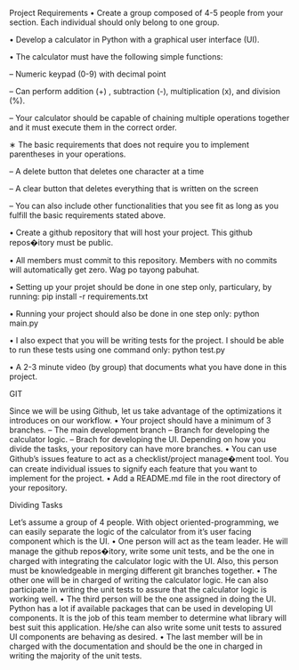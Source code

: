 Project Requirements
• Create a group composed of 4-5 people from your section. Each individual should only belong to one group.

• Develop a calculator in Python with a graphical user interface (UI).

• The calculator must have the following simple functions:

– Numeric keypad (0-9) with decimal point

– Can perform addition (+) , subtraction (-), multiplication (x), and division (%).

– Your calculator should be capable of chaining multiple operations together and it must execute them in the correct order.

∗ The basic requirements that does not require you to implement parentheses in your operations.

– A delete button that deletes one character at a time

– A clear button that deletes everything that is written on the screen

– You can also include other functionalities that you see fit as long as you fulfill the basic requirements stated above.

• Create a github repository that will host your project. This github repos�itory must be public.

• All members must commit to this repository. Members with no commits will automatically get zero. Wag po tayong pabuhat.

• Setting up your projet should be done in one step only, particulary, by running: pip install -r requirements.txt

• Running your project should also be done in one step only: python main.py

• I also expect that you will be writing tests for the project. I should be able to run these tests using one command only: python test.py

• A 2-3 minute video (by group) that documents what you have done in this project.

GIT

Since we will be using Github, let us take advantage of the optimizations it introduces on our workflow. • Your project should have a minimum of 3 branches. – The main development branch – Branch for developing the calculator logic. – Brach for developing the UI. Depending on how you divide the tasks, your repository can have more branches. • You can use Github’s issues feature to act as a checklist/project manage�ment tool. You can create individual issues to signify each feature that you want to implement for the project. • Add a README.md file in the root directory of your repository.

Dividing Tasks

Let’s assume a group of 4 people. With object oriented-programming, we can easily separate the logic of the calculator from it’s user facing component which is the UI. • One person will act as the team leader. He will manage the github repos�itory, write some unit tests, and be the one in charged with integrating the calculator logic with the UI. Also, this person must be knowledgeable in merging different git branches together. • The other one will be in charged of writing the calculator logic. He can also participate in writing the unit tests to assure that the calculator logic is working well. • The third person will be the one assigned in doing the UI. Python has a lot if available packages that can be used in developing UI components. It is the job of this team member to determine what library will best suit this application. He/she can also write some unit tests to assured UI components are behaving as desired. • The last member will be in charged with the documentation and should be the one in charged in writing the majority of the unit tests.
